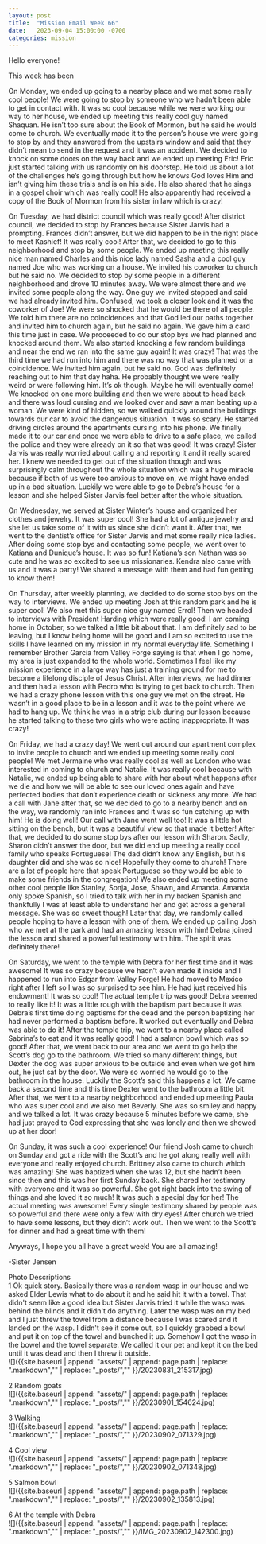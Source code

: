```yaml
---
layout: post
title:  "Mission Email Week 66"
date:   2023-09-04 15:00:00 -0700
categories: mission
---
```

Hello everyone!

This week has been

On Monday, we ended up going to a nearby place and we met some really cool people! We were going to stop by someone who we hadn’t been able to get in contact with. It was so cool because while we were working our way to her house, we ended up meeting this really cool guy named Shaquan. He isn’t too sure about the Book of Mormon, but he said he would come to church. We eventually made it to the person’s house we were going to stop by and they answered from the upstairs window and said that they didn’t mean to send in the request and it was an accident. We decided to knock on some doors on the way back and we ended up meeting Eric! Eric just started talking with us randomly on his doorstep. He told us about a lot of the challenges he’s going through but how he knows God loves Him and isn’t giving him these trials and is on his side. He also shared that he sings in a gospel choir which was really cool! He also apparently had received a copy of the Book of Mormon from his sister in law which is crazy!

On Tuesday, we had district council which was really good! After district council, we decided to stop by Frances because Sister Jarvis had a prompting. Frances didn’t answer, but we did happen to be in the right place to meet Kashief! It was really cool! After that, we decided to go to this neighborhood and stop by some people. We ended up meeting this really nice man named Charles and this nice lady named Sasha and a cool guy named Joe who was working on a house. We invited his coworker to church but he said no. We decided to stop by some people in a different neighborhood and drove 10 minutes away. We were almost there and we invited some people along the way. One guy we invited stopped and said we had already invited him. Confused, we took a closer look and it was the coworker of Joe! We were so shocked that he would be there of all people. We told him there are no coincidences and that God led our paths together and invited him to church again, but he said no again. We gave him a card this time just in case. We proceeded to do our stop bys we had planned and knocked around them. We also started knocking a few random buildings and near the end we ran into the same guy again! It was crazy! That was the third time we had run into him and there was no way that was planned or a coincidence. We invited him again, but he said no. God was definitely reaching out to him that day haha. He probably thought we were really weird or were following him. It’s ok though. Maybe he will eventually come! We knocked on one more building and then we were about to head back and there was loud cursing and we looked over and saw a man beating up a woman. We were kind of hidden, so we walked quickly around the buildings towards our car to avoid the dangerous situation. It was so scary. He started driving circles around the apartments cursing into his phone. We finally made it to our car and once we were able to drive to a safe place, we called the police and they were already on it so that was good! It was crazy! Sister Jarvis was really worried about calling and reporting it and it really scared her. I knew we needed to get out of the situation though and was surprisingly calm throughout the whole situation which was a huge miracle because if both of us were too anxious to move on, we might have ended up in a bad situation. Luckily we were able to go to Debra’s house for a lesson and she helped Sister Jarvis feel better after the whole situation.

On Wednesday, we served at Sister Winter’s house and organized her clothes and jewelry. It was super cool! She had a lot of antique jewelry and she let us take some of it with us since she didn’t want it. After that, we went to the dentist’s office for Sister Jarvis and met some really nice ladies. After doing some stop bys and contacting some people, we went over to Katiana and Dunique’s house. It was so fun! Katiana’s son Nathan was so cute and he was so excited to see us missionaries. Kendra also came with us and it was a party! We shared a message with them and had fun getting to know them!

On Thursday, after weekly planning, we decided to do some stop bys on the way to interviews. We ended up meeting Josh at this random park and he is super cool! We also met this super nice guy named Errol! Then we headed to interviews with President Harding which were really good! I am coming home in October, so we talked a little bit about that. I am definitely sad to be leaving, but I know being home will be good and I am so excited to use the skills I have learned on my mission in my normal everyday life. Something I remember Brother Garcia from Valley Forge saying is that when I go home, my area is just expanded to the whole world. Sometimes I feel like my mission experience in a large way has just a training ground for me to become a lifelong disciple of Jesus Christ. After interviews, we had dinner and then had a lesson with Pedro who is trying to get back to church. Then we had a crazy phone lesson with this one guy we met on the street. He wasn’t in a good place to be in a lesson and it was to the point where we had to hang up. We think he was in a strip club during our lesson because he started talking to these two girls who were acting inappropriate. It was crazy!

On Friday, we had a crazy day! We went out around our apartment complex to invite people to church and we ended up meeting some really cool people! We met Jermaine who was really cool as well as London who was interested in coming to church and Natalie. It was really cool because with Natalie, we ended up being able to share with her about what happens after we die and how we will be able to see our loved ones again and have perfected bodies that don’t experience death or sickness any more. We had a call with Jane after that, so we decided to go to a nearby bench and on the way, we randomly ran into Frances and it was so fun catching up with him! He is doing well! Our call with Jane went well too! It was a little hot sitting on the bench, but it was a beautiful view so that made it better! After that, we decided to do some stop bys after our lesson with Sharon. Sadly, Sharon didn’t answer the door, but we did end up meeting a really cool family who speaks Portuguese! The dad didn’t know any English, but his daughter did and she was so nice! Hopefully they come to church! There are a lot of people here that speak Portuguese so they would be able to make some friends in the congregation! We also ended up meeting some other cool people like Stanley, Sonja, Jose, Shawn, and Amanda. Amanda only spoke Spanish, so I tried to talk with her in my broken Spanish and thankfully I was at least able to understand her and get across a general message. She was so sweet though! Later that day, we randomly called people hoping to have a lesson with one of them. We ended up calling Josh who we met at the park and had an amazing lesson with him! Debra joined the lesson and shared a powerful testimony with him. The spirit was definitely there!

On Saturday, we went to the temple with Debra for her first time and it was awesome! It was so crazy because we hadn’t even made it inside and I happened to run into Edgar from Valley Forge! He had moved to Mexico right after I left so I was so surprised to see him. He had just received his endowment! It was so cool! The actual temple trip was good! Debra seemed to really like it! It was a little rough with the baptism part because it was Debra’s first time doing baptisms for the dead and the person baptizing her had never performed a baptism before. It worked out eventually and Debra was able to do it! After the temple trip, we went to a nearby place called Sabrina’s to eat and it was really good! I had a salmon bowl which was so good! After that, we went back to our area and we went to go help the Scott’s dog go to the bathroom. We tried so many different things, but Dexter the dog was super anxious to be outside and even when we got him out, he just sat by the door. We were so worried he would go to the bathroom in the house. Luckily the Scott’s said this happens a lot. We came back a second time and this time Dexter went to the bathroom a little bit. After that, we went to a nearby neighborhood and ended up meeting Paula who was super cool and we also met Beverly. She was so smiley and happy and we talked a lot. It was crazy because 5 minutes before we came, she had just prayed to God expressing that she was lonely and then we showed up at her door!

On Sunday, it was such a cool experience! Our friend Josh came to church on Sunday and got a ride with the Scott’s and he got along really well with everyone and really enjoyed church. Brittney also came to church which was amazing! She was baptized when she was 12, but she hadn’t been since then and this was her first Sunday back. She shared her testimony with everyone and it was so powerful. She got right back into the swing of things and she loved it so much! It was such a special day for her! The actual meeting was awesome! Every single testimony shared by people was so powerful and there were only a few with dry eyes! After church we tried to have some lessons, but they didn’t work out. Then we went to the Scott’s for dinner and had a great time with them!

Anyways, I hope you all have a great week! You are all amazing!

-Sister Jensen

Photo Descriptions  
1 Ok quick story. Basically there was a random wasp in our house and we asked Elder Lewis what to do about it and he said hit it with a towel. That didn't seem like a good idea but Sister Jarvis tried it while the wasp was behind the blinds and it didn't do anything. Later the wasp was on my bed and I just threw the towel from a distance because I was scared and it landed on the wasp. I didn't see it come out, so I quickly grabbed a bowl and put it on top of the towel and bunched it  up. Somehow I got the wasp in the bowel and the towel separate. We called it our pet and kept it on the bed until it was dead and then I threw it outside.     
![]({{site.baseurl | append: "assets/" | append:  page.path | replace: ".markdown","" | replace: "_posts/",""  }}/20230831_215317.jpg)

2 Random goats     
![]({{site.baseurl | append: "assets/" | append:  page.path | replace: ".markdown","" | replace: "_posts/",""  }}/20230901_154624.jpg)

3 Walking     
![]({{site.baseurl | append: "assets/" | append:  page.path | replace: ".markdown","" | replace: "_posts/",""  }}/20230902_071329.jpg)

4 Cool view     
![]({{site.baseurl | append: "assets/" | append:  page.path | replace: ".markdown","" | replace: "_posts/",""  }}/20230902_071348.jpg)

5 Salmon bowl     
![]({{site.baseurl | append: "assets/" | append:  page.path | replace: ".markdown","" | replace: "_posts/",""  }}/20230902_135813.jpg)

6 At the temple with Debra     
![]({{site.baseurl | append: "assets/" | append:  page.path | replace: ".markdown","" | replace: "_posts/",""  }}/IMG_20230902_142300.jpg)
